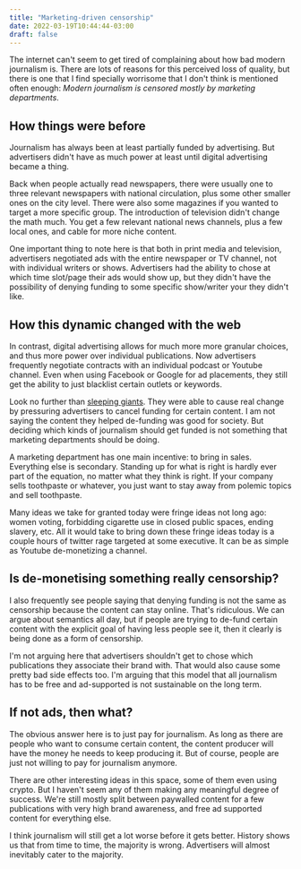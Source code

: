 ```yaml
---
title: "Marketing-driven censorship"
date: 2022-03-19T10:44:44-03:00
draft: false 
---
```


The internet can't seem to get tired of complaining about how bad modern journalism is. 
There are lots of reasons for this perceived loss of quality, but there is one that I find specially worrisome that I don't think is mentioned often enough: _Modern journalism is censored mostly by marketing departments_.

## How things were before

Journalism has always been at least partially funded by advertising. But advertisers didn't have as much power at least until digital advertising became a thing.

Back when people actually read newspapers, there were usually one to three relevant newspapers with national circulation, plus some other smaller ones on the city level. There were also some magazines if you wanted to target a more specific group. The introduction of television didn't change the math much. You get a few relevant national news channels, plus a few local ones, and cable for more niche content. 

One important thing to note here is that both in print media and television, advertisers negotiated ads with the entire newspaper or TV channel, not with individual writers or shows. Advertisers had the ability to chose at which time slot/page their ads would show up, but they didn't have the possibility of denying funding to some specific show/writer your they didn't like.   

## How this dynamic changed with the web

In contrast, digital advertising allows for much more more granular choices, and thus more power over individual publications. Now advertisers frequently negotiate contracts with an individual podcast or Youtube channel. Even when using Facebook or Google for ad placements, they still get the ability to just blacklist certain outlets or keywords. 

Look no further than [sleeping giants](https://en.wikipedia.org/wiki/Sleeping_Giants). They were able to cause real change by pressuring advertisers to cancel funding for certain content. I am not saying the content they helped de-funding was good for society. But deciding which kinds of journalism should get funded is not something that marketing departments should be doing. 

A marketing department has one main incentive: to bring in sales. Everything else is secondary. Standing up for what is right is hardly ever part of the equation, no matter what they think is right. If your company sells toothpaste or whatever, you just want to stay away from polemic topics and sell toothpaste. 

Many ideas we take for granted today were fringe ideas not long ago: women voting, forbidding cigarette use in closed public spaces, ending slavery, etc. All it would take to bring down these fringe ideas today is a couple hours of twitter rage targeted at some executive. It can be as simple as Youtube de-monetizing a channel.  

## Is de-monetising something really censorship?

I also frequently see people saying that denying funding is not the same as censorship because the content can stay online. That's ridiculous. We can argue about semantics all day, but if people are trying to de-fund certain content with the explicit goal of having less people see it, then it clearly is being done as a form of censorship. 

I'm not arguing here that advertisers shouldn't get to chose which publications they associate their brand with. That would also cause some pretty bad side effects too. I'm arguing that this model that all journalism has to be free and ad-supported is not sustainable on the long term. 

## If not ads, then what?

The obvious answer here is to just pay for journalism. As long as there are people who want to consume certain content, the content producer will have the money he needs to keep producing it. But of course, people are just not willing to pay for journalism anymore.  

There are other interesting ideas in this space, some of them even using crypto. But I haven't seem any of them making any meaningful degree of success. We're still mostly split between paywalled content for a few publications with very high brand awareness, and free ad supported content for everything else. 

I think journalism will still get a lot worse before it gets better. History shows us that from time to time, the majority is wrong. Advertisers will almost inevitably cater to the majority. 

